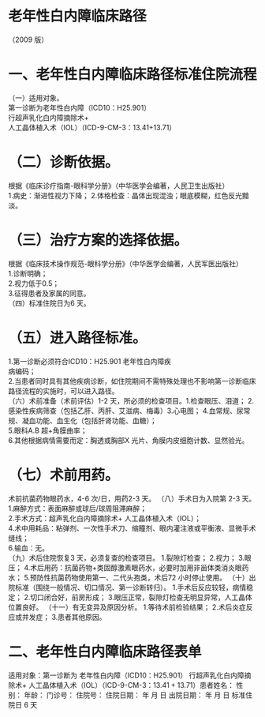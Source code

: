 # 老年性白内障临床路径  
（2009 版）  
# 一、老年性白内障临床路径标准住院流程  
（一）适用对象。  
第一诊断为老年性白内障（ICD10：H25.901）  
行超声乳化白内障摘除术$+$ 人工晶体植入术（IOL）（ICD-9-CM-3：13.41+13.71）  
# （二）诊断依据。  
根据《临床诊疗指南-眼科学分册》（中华医学会编著，人民卫生出版社）  
1.病史：渐进性视力下降； 2.体格检查：晶体出现混浊；眼底模糊，红色反光黯淡。  
# （三）治疗方案的选择依据。  
根据《临床技术操作规范-眼科学分册》（中华医学会编著，人民军医出版社）  
1.诊断明确；  
2.视力低于0.5；  
3.征得患者及家属的同意。  
（四）标准住院日为6 天。  
# （五）进入路径标准。  
1.第一诊断必须符合ICD10：H25.901 老年性白内障疾  
病编码；  
2.当患者同时具有其他疾病诊断，如住院期间不需特殊处理也不影响第一诊断临床路径流程的实施时，可以进入路径。  
（六）术前准备（术前评估）1-2 天，所必须的检查项目。1.检查眼压、泪道；  2.感染性疾病筛查（包括乙肝、丙肝、艾滋病、梅毒）3.心电图；  4.血常规、尿常规、凝血功能、血生化（包括肝肾功能、血糖）；  
5.眼科A.B 超$+$角膜曲率；  
6.其他根据病情需要而定：胸透或胸部X 光片、角膜内皮细胞计数、显然验光。  
# （七）术前用药。  
术前抗菌药物眼药水，4-6 次/日，用药2-3 天。 （八）手术日为入院第 2-3 天。 1.麻醉方式：表面麻醉或球后/球周阻滞麻醉；  
2.手术方式：超声乳化白内障摘除术$+$ 人工晶体植入术（IOL）；  
4.术中用耗品：粘弹剂、一次性手术刀、缩瞳剂、眼内灌注液或平衡液、显微手术缝线；  
6.输血：无。  
（九）术后住院恢复3 天，必须复查的检查项目。 1.裂隙灯检查；      2.视力；         3.眼压；             4.术后用药：抗菌药物+类固醇激素眼药水，必要时加用非甾体类消炎眼药水； 5.预防性抗菌药物使用第一、二代头孢类，术后72 小时停止使用。 （十）出院标准（围绕一般情况、切口情况、第一诊断转归）。 1.手术后反应较轻，病情稳定； 2.切口闭合好，前房形成； 3.眼压正常，裂隙灯检查无明显异常，人工晶体位置良好。 （十一）有无变异及原因分析。 1.等待术前检验结果； 2.术后炎症反应或并发症； 3.患者其他原因。  
# 二、老年性白内障临床路径表单  
适用对象：第一诊断为 老年性白内障（ICD10：H25.901） 行超声乳化白内障摘除术+ 人工晶体植入术（IOL）（ICD-9-CM-3：$13.41{+}13.71$）患者姓名：           性别：    年龄：    门诊号：       住院号：       住院日期：   年  月  日 出院日期：   年  月  日  标准住院日 6 天  
